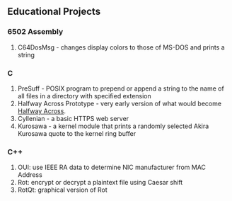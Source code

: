 ## Educational Projects

### 6502 Assembly
1. C64DosMsg - changes display colors to those of MS-DOS and prints a string

### C
1. PreSuff - POSIX program to prepend or append a string to the name of all files in a directory with specified extension
2. Halfway Across Prototype - very early version of what would become [Halfway Across](https://github.com/nniemeir/Halfway-Across).
3. Cyllenian - a basic HTTPS web server
4. Kurosawa - a kernel module that prints a randomly selected Akira Kurosawa quote to the kernel ring buffer

### C++
1. OUI: use IEEE RA data to determine NIC manufacturer from MAC Address
2. Rot: encrypt or decrypt a plaintext file using Caesar shift
3. RotQt: graphical version of Rot
